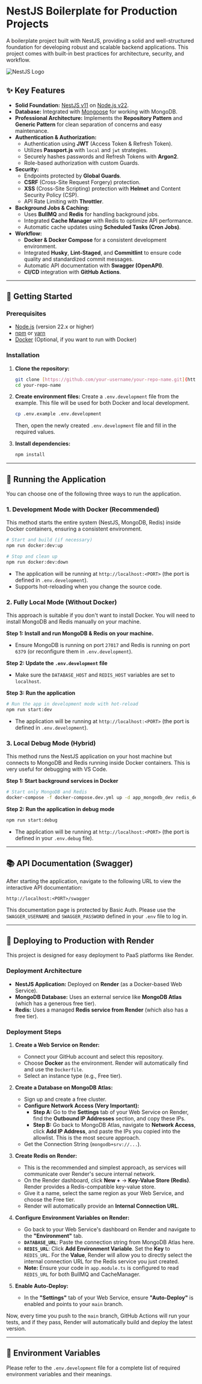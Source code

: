 # NestJS Boilerplate for Production Projects

A boilerplate project built with NestJS, providing a solid and well-structured foundation for developing robust and scalable backend applications. This project comes with built-in best practices for architecture, security, and workflow.

![NestJS Logo](https://nestjs.com/img/logo-small.svg)

## ✨ Key Features

- **Solid Foundation:** [NestJS v11](https://nestjs.com/) on [Node.js v22](https://nodejs.org/).
- **Database:** Integrated with [Mongoose](https://mongoosejs.com/) for working with MongoDB.
- **Professional Architecture:** Implements the **Repository Pattern** and **Generic Pattern** for clean separation of concerns and easy maintenance.
- **Authentication & Authorization:**
  - Authentication using **JWT** (Access Token & Refresh Token).
  - Utilizes **Passport.js** with `local` and `jwt` strategies.
  - Securely hashes passwords and Refresh Tokens with **Argon2**.
  - Role-based authorization with custom Guards.
- **Security:**
  - Endpoints protected by **Global Guards**.
  - **CSRF** (Cross-Site Request Forgery) protection.
  - **XSS** (Cross-Site Scripting) protection with **Helmet** and Content Security Policy (CSP).
  - API Rate Limiting with **Throttler**.
- **Background Jobs & Caching:**
  - Uses **BullMQ** and **Redis** for handling background jobs.
  - Integrated **Cache Manager** with Redis to optimize API performance.
  - Automatic cache updates using **Scheduled Tasks (Cron Jobs)**.
- **Workflow:**
  - **Docker & Docker Compose** for a consistent development environment.
  - Integrated **Husky**, **Lint-Staged**, and **Commitlint** to ensure code quality and standardized commit messages.
  - Automatic API documentation with **Swagger (OpenAPI)**.
  - **CI/CD** integration with **GitHub Actions**.

---

## 🚀 Getting Started

### Prerequisites

- [Node.js](https://nodejs.org/) (version 22.x or higher)
- [npm](https://www.npmjs.com/) or [yarn](https://yarnpkg.com/)
- [Docker](https://www.docker.com/products/docker-desktop/) (Optional, if you want to run with Docker)

### Installation

1.  **Clone the repository:**

    ```bash
    git clone [https://github.com/your-username/your-repo-name.git](https://github.com/your-username/your-repo-name.git)
    cd your-repo-name
    ```

2.  **Create environment files:**
    Create a `.env.development` file from the example. This file will be used for both Docker and local development.

    ```bash
    cp .env.example .env.development
    ```

    Then, open the newly created `.env.development` file and fill in the required values.

3.  **Install dependencies:**
    ```bash
    npm install
    ```

---

## 🏃 Running the Application

You can choose one of the following three ways to run the application.

### 1. Development Mode with Docker (Recommended)

This method starts the entire system (NestJS, MongoDB, Redis) inside Docker containers, ensuring a consistent environment.

```bash
# Start and build (if necessary)
npm run docker:dev:up

# Stop and clean up
npm run docker:dev:down
```

- The application will be running at `http://localhost:<PORT>` (the port is defined in `.env.development`).
- Supports hot-reloading when you change the source code.

### 2. Fully Local Mode (Without Docker)

This approach is suitable if you don't want to install Docker. You will need to install MongoDB and Redis manually on your machine.

**Step 1: Install and run MongoDB & Redis on your machine.**

- Ensure MongoDB is running on port `27017` and Redis is running on port `6379` (or reconfigure them in `.env.development`).

**Step 2: Update the `.env.development` file**

- Make sure the `DATABASE_HOST` and `REDIS_HOST` variables are set to `localhost`.

**Step 3: Run the application**

```bash
# Run the app in development mode with hot-reload
npm run start:dev
```

- The application will be running at `http://localhost:<PORT>` (the port is defined in `.env.development`).

### 3. Local Debug Mode (Hybrid)

This method runs the NestJS application on your host machine but connects to MongoDB and Redis running inside Docker containers. This is very useful for debugging with VS Code.

**Step 1: Start background services in Docker**

```bash
# Start only MongoDB and Redis
docker-compose -f docker-compose.dev.yml up -d app_mongodb_dev redis_dev
```

**Step 2: Run the application in debug mode**

```bash
npm run start:debug
```

- The application will be running at `http://localhost:<PORT>` (the port is defined in your `.env.debug` file).

---

## 📚 API Documentation (Swagger)

After starting the application, navigate to the following URL to view the interactive API documentation:

`http://localhost:<PORT>/swagger`

This documentation page is protected by Basic Auth. Please use the `SWAGGER_USERNAME` and `SWAGGER_PASSWORD` defined in your `.env` file to log in.

---

## 🚢 Deploying to Production with Render

This project is designed for easy deployment to PaaS platforms like Render.

### Deployment Architecture

- **NestJS Application:** Deployed on **Render** (as a Docker-based Web Service).
- **MongoDB Database:** Uses an external service like **MongoDB Atlas** (which has a generous free tier).
- **Redis:** Uses a managed **Redis service from Render** (which also has a free tier).

### Deployment Steps

1.  **Create a Web Service on Render:**
    - Connect your GitHub account and select this repository.
    - Choose **Docker** as the environment. Render will automatically find and use the `Dockerfile`.
    - Select an instance type (e.g., Free tier).

2.  **Create a Database on MongoDB Atlas:**
    - Sign up and create a free cluster.
    - **Configure Network Access (Very Important):**
      - **Step A:** Go to the **Settings** tab of your Web Service on Render, find the **Outbound IP Addresses** section, and copy these IPs.
      - **Step B:** Go back to MongoDB Atlas, navigate to **Network Access**, click **Add IP Address**, and paste the IPs you copied into the allowlist. This is the most secure approach.
    - Get the Connection String (`mongodb+srv://...`).

3.  **Create Redis on Render:**
    - This is the recommended and simplest approach, as services will communicate over Render's secure internal network.
    - On the Render dashboard, click **New +** -> **Key-Value Store (Redis)**. Render provides a Redis-compatible key-value store.
    - Give it a name, select the same region as your Web Service, and choose the Free tier.
    - Render will automatically provide an **Internal Connection URL**.

4.  **Configure Environment Variables on Render:**
    - Go back to your Web Service's dashboard on Render and navigate to the **"Environment"** tab.
    - **`DATABASE_URL`**: Paste the connection string from MongoDB Atlas here.
    - **`REDIS_URL`**: Click **Add Environment Variable**. Set the **Key** to `REDIS_URL`. For the **Value**, Render will allow you to directly select the internal connection URL for the Redis service you just created.
    - **Note:** Ensure your code in `app.module.ts` is configured to read `REDIS_URL` for both BullMQ and CacheManager.

5.  **Enable Auto-Deploy:**
    - In the **"Settings"** tab of your Web Service, ensure **"Auto-Deploy"** is enabled and points to your `main` branch.

Now, every time you push to the `main` branch, GitHub Actions will run your tests, and if they pass, Render will automatically build and deploy the latest version.

---

## 📄 Environment Variables

Please refer to the `.env.development` file for a complete list of required environment variables and their meanings.
